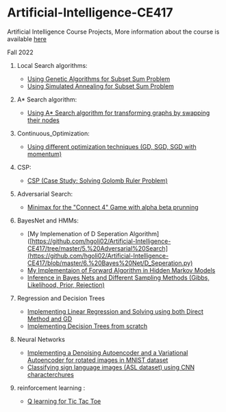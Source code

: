 # Artificial-Intelligence-CE417
Artificial Intelligence Course Projects, More information about the course is available [here](https://sut-ai.github.io/pages/problem_sets/)

Fall 2022

1. Local Search algorithms:
    - [Using Genetic Algorithms for Subset Sum Problem](https://github.com/hgoli02/Artificial-Intelligence-CE417/blob/master/1.%20Local%20Search/genetic.py)
    - [Using Simulated Annealing for Subset Sum Problem](https://github.com/hgoli02/Artificial-Intelligence-CE417/blob/master/1.%20Local%20Search/simulated_annealing.py)
2. A* Search algorithm:
    - [Using A* Search algorithm for transforming graphs by swapping their nodes](https://github.com/hgoli02/Artificial-Intelligence-CE417/blob/master/2.%20A_star/A_start.py)
    
3. Continuous_Optimization:
    - [Using different optimization techniques (GD, SGD, SGD with momentum)](https://github.com/hgoli02/Artificial-Intelligence-CE417/blob/master/3.%20Continuous_Optimization/Continuous_Optimization.ipynb)

4. CSP:
    - [CSP (Case Study: Solving Golomb Ruler Problem)](https://github.com/hgoli02/Artificial-Intelligence-CE417/blob/master/4.%20CSP/CSP.py)

5. Adversarial Search:
    - [Minimax for the "Connect 4" Game with alpha beta prunning](https://github.com/hgoli02/Artificial-Intelligence-CE417/tree/master/5.%20Adversarial%20Search)

6. BayesNet and HMMs:
    - [My Implemenation of D Seperation Algorithm]([https://github.com/hgoli02/Artificial-Intelligence-CE417/tree/master/5.%20Adversarial%20Search](https://github.com/hgoli02/Artificial-Intelligence-CE417/blob/master/6.%20Bayes%20Net/D_Seperation.py)
    - [My Implementaion of Forward Algorithm in Hidden Markov Models](https://github.com/hgoli02/Artificial-Intelligence-CE417/blob/master/6.%20Bayes%20Net/HMM_Forward_Algorithm.py)
    - [Inference in Bayes Nets and Different Sampling Methods (Gibbs, Likelihood, Prior, Rejection)](https://github.com/hgoli02/Artificial-Intelligence-CE417/blob/master/6.%20Bayes%20Net/inference.py)

7. Regression and Decision Trees
    - [Implementing Linear Regression and Solving using both Direct Method and GD](https://github.com/hgoli02/Artificial-Intelligence-CE417/blob/master/7.%20Regression%20and%20Decision%20Trees/Regression.ipynb)
    - [Implementing Decision Trees from scratch](https://github.com/hgoli02/Artificial-Intelligence-CE417/blob/master/7.%20Regression%20and%20Decision%20Trees/Decision%20Tree.ipynb)
    
8. Neural Networks
    - [Implementing a Denoising Autoencoder and a Variational Autoencoder for rotated images in MNIST dataset](https://github.com/hgoli02/Artificial-Intelligence-CE417/blob/master/8.%20Neural%20Networks/AutoEncoder.ipynb)
    - [Classifying sign language images (ASL dataset) using CNN characterchures](https://github.com/hgoli02/Artificial-Intelligence-CE417/blob/master/8.%20Neural%20Networks/ASL_Classification.ipynb)

9. reinforcement learning :
    - [Q learning for Tic Tac Toe](https://github.com/hgoli02/Artificial-Intelligence-CE417/tree/master/9.%20Reinforcement%20Learning)
